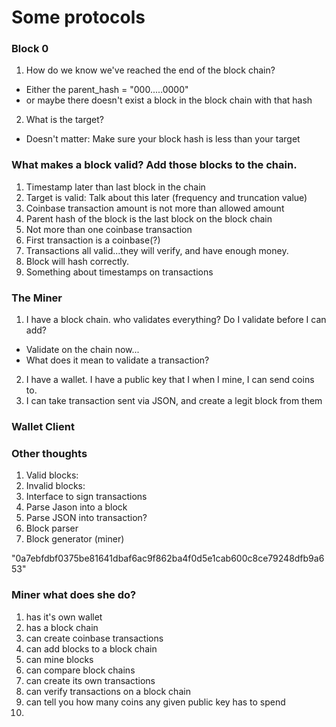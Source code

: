 # Some protocols

### Block 0
1. How do we know we've reached the end of the block chain?
  * Either the parent_hash = "000.....0000"
  * or maybe there doesn't exist a block in the block chain with that hash

2. What is the target?
  * Doesn't matter: Make sure your block hash is less than your target

### What makes a block valid? Add those blocks to the chain.
1. Timestamp later than last block in the chain
2. Target is valid: Talk about this later (frequency and truncation value)
3. Coinbase transaction amount is not more than allowed amount
4. Parent hash of the block is the last block on the block chain
5. Not more than one coinbase transaction
6. First transaction is a coinbase(?)
7. Transactions all valid...they will verify, and have enough money.
8. Block will hash correctly.
9. Something about timestamps on transactions

### The Miner
1. I have a block chain. who validates everything? Do I validate before I can add?
* Validate on the chain now...
* What does it mean to validate a transaction?
2. I have a wallet. I have a public key that I when I mine, I can send coins to.
3. I can take transaction sent via JSON, and create a legit block from them

### Wallet Client


### Other thoughts
1. Valid blocks:
2. Invalid blocks:
3. Interface to sign transactions
4. Parse Jason into a block
5. Parse JSON into transaction?
6. Block parser
7. Block generator (miner)

"0a7ebfdbf0375be81641dbaf6ac9f862ba4f0d5e1cab600c8ce79248dfb9a653"

### Miner what does she do?
1. has it's own wallet
2. has a block chain
3. can create coinbase transactions
4. can add blocks to a block chain
5. can mine blocks
6. can compare block chains
7. can create its own transactions
8. can verify transactions on a block chain
9. can tell you how many coins any given public key has to spend
10.  
